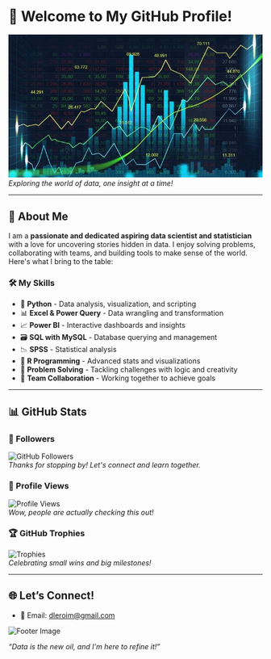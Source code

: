 # 👋 Welcome to My GitHub Profile!  

![Profile Banner](https://github.com/statvision/statvision/blob/main/images/baniere%20github.jpg)  
*Exploring the world of data, one insight at a time!*

---

## 🌟 About Me  
I am a **passionate and dedicated aspiring data scientist and statistician** with a love for uncovering stories hidden in data. I enjoy solving problems, collaborating with teams, and building tools to make sense of the world. Here's what I bring to the table:  

### 🛠️ My Skills  
- 🐍 **Python** - Data analysis, visualization, and scripting  
- 📊 **Excel & Power Query** - Data wrangling and transformation  
- 📈 **Power BI** - Interactive dashboards and insights  
- 🗃️ **SQL with MySQL** - Database querying and management  
- 📉 **SPSS** - Statistical analysis  
- 📝 **R Programming** - Advanced stats and visualizations  
- 🧠 **Problem Solving** - Tackling challenges with logic and creativity  
- 🤝 **Team Collaboration** - Working together to achieve goals  

---

## 📊 GitHub Stats  

### 👥 Followers  
![GitHub Followers](https://img.shields.io/github/followers/statvision?label=Followers&style=social)  
*Thanks for stopping by! Let's connect and learn together.*

### 👀 Profile Views  
![Profile Views](https://komarev.com/ghpvc/?username=statvision&color=brightgreen)  
*Wow, people are actually checking this out!*

### 🏆 GitHub Trophies  
![Trophies](https://github-profile-trophy.vercel.app/?username=statvision&theme=onedark&margin-w=15)  
*Celebrating small wins and big milestones!*

---

## 🌐 Let’s Connect!  
- 📧 Email: [dleroim@gmail.com](mailto:dleroim@gmail.com)  


![Footer Image](https://via.placeholder.com/800x100.png?text=Thanks+for+Visiting!)  

*“Data is the new oil, and I’m here to refine it!”*
